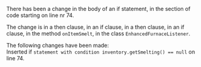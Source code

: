 There has been a change in the body of an if statement, in the section of code starting on line nr 74.
  
The change is in a then clause, in an if clause, in a then clause, in an if clause, in the method ```onItemSmelt```, in the class ```EnhancedFurnaceListener```.
  
The following changes have been made:  
Inserted if ```statement with condition inventory.getSmelting() == null``` on line 74.  
